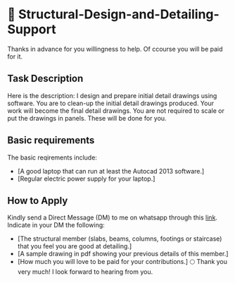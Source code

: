 # 📔 Structural-Design-and-Detailing-Support
Thanks in advance for you willingness to help. Of ccourse you will be paid for it.

## Task Description
Here is the description:
I design and prepare initial detail drawings using software. You are to clean-up the initial detail drawings produced.
Your work will become the final detail drawings. 
You are not required to scale or put the drawings in panels. These will be done for you.

## Basic requirements
The basic reqirements include:
- [A good laptop that can run at least the Autocad 2013 software.] 
- [Regular electric power supply for your laptop.]

## How to Apply
Kindly send a Direct Message (DM) to me on whatsapp through this <a target="_blank" href="https://chat.whatsapp.com/DVOFSwIwIOvAZs2fUWgbMe">link</a>.
Indicate in your DM the following:

- [The structural member (slabs, beams, columns, footings or staircase) that you feel you are good at detailing.]
- [A sample drawing in pdf showing your previous details of this member.]
- [How much you will love to be paid for your contributions.]
🌕 Thank you very much! I look forward to hearing from you.
